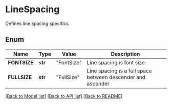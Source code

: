 ﻿# LineSpacing
Defines line spacing specifics

## Enum
Name | Type | Value | Description
------------ | ------------- | ------------- | -------------
**FONTSIZE** | **str** | "FontSize" | Line spacing is font size
**FULLSIZE** | **str** | "FullSize" | Line spacing is a full space between descender and ascender


[[Back to Model list]](../README.md#documentation-for-models) [[Back to API list]](../README.md#documentation-for-api-endpoints) [[Back to README]](../README.md)


